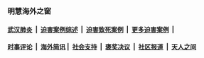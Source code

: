 
### 明慧海外之窗

####  [武汉肺炎](indexes/365.md?t=01141800) &nbsp;|&nbsp;  [迫害案例综述](indexes/328.md?t=01141800) &nbsp;|&nbsp; [迫害致死案例](indexes/277.md?t=01141800)  &nbsp;|&nbsp; [更多迫害案例](indexes/81.md?t=01141800)  &nbsp;|&nbsp; 
####  [时事评论](indexes/251.md?t=01141800) &nbsp;|&nbsp; [海外简讯](indexes/245.md?t=01141800)&nbsp;|&nbsp;  [社会支持](indexes/140.md?t=01141800) &nbsp;|&nbsp; [褒奖决议](indexes/282.md?t=01141800) &nbsp;|&nbsp; [社区报道](indexes/91.md?t=01141800)  &nbsp;|&nbsp; [天人之间](indexes/78.md?t=01141800) 

